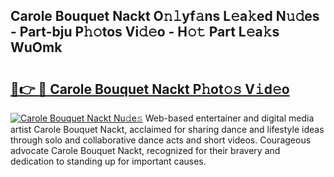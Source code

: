 ## Carole Bouquet Nackt O𝚗𝚕yf𝚊ns L𝚎a𝚔ed N𝚞𝚍es - Part-bju P𝚑𝚘tos Vi𝚍𝚎o - H𝚘𝚝 Part L𝚎a𝚔s WuOmk

# <h2><a href="http://kf0li07.oniu.top/?m=Carole+Bouquet+Nackt">🔗👉 🔴 Carole Bouquet Nackt P𝚑ot𝚘𝚜 V𝚒d𝚎o</a></h2>

[![Carole Bouquet Nackt Nu𝚍e𝚜](https://i.imgur.com/0qMVB7G.gif)](http://kf0li07.oniu.top/?m=Carole+Bouquet+Nackt)
Web-based entertainer and digital media artist Carole Bouquet Nackt, acclaimed for sharing dance and lifestyle ideas through solo and collaborative dance acts and short videos. Courageous advocate Carole Bouquet Nackt, recognized for their bravery and dedication to standing up for important causes.  
